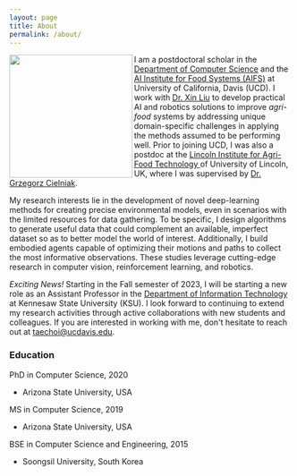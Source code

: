 ```yaml
---
layout: page
title: About
permalink: /about/
---
```


<!-- ![Profile](/images/profile_chicago_small.jpg) -->
<img align="left" width="220" src="../images/lincoln.jpg">
<!-- <img align="left" width="220" src="../images/chicago.jpg"> -->


<!-- <span style="color:red">[*Major update coming soon ...*]</span>. -->
I am a postdoctoral scholar in the [Department of Computer Science](https://cs.ucdavis.edu/) and 
the [AI Institute for Food Systems (AIFS)](https://aifs.ucdavis.edu/) at University of California, Davis (UCD). 
I work with [Dr. Xin Liu](https://xinliu.engineering.ucdavis.edu) to develop practical AI and robotics solutions to improve *agri-food* systems by addressing unique domain-specific challenges in applying the methods assumed to be performing well. 
Prior to joining UCD, I was also a postdoc at the [Lincoln Institute for Agri-Food Technology
](https://www.lincoln.ac.uk/liat/) of University of Lincoln, UK, where I was supervised by [Dr. Grzegorz Cielniak](https://staff.lincoln.ac.uk/gcielniak). 

My research interests lie in the development of novel deep-learning methods for creating precise environmental models, even in scenarios with the limited resources for data gathering. 
To be specific, I design algorithms to generate useful data that could complement an available, imperfect dataset so as to better model the world of interest. 
Additionally, I build embodied agents capable of optimizing their motions and paths to collect the most informative observations. 
These studies leverage cutting-edge research in computer vision, reinforcement learning, and robotics. 

*Exciting News!* Starting in the Fall semester of 2023, I will be starting a new role as an Assistant Professor in the [Department of Information Technology](https://ccse.kennesaw.edu) at Kennesaw State University (KSU). 
I look forward to continuing to extend my research activities through active collaborations with new students and colleagues. 
If you are interested in working with me, don't hesitate to reach out at [taechoi@ucdavis.edu](mailto:taechoi@ucdavis.edu).


### Education

PhD in Computer Science, 2020
- Arizona State University, USA

MS in Computer Science, 2019
- Arizona State University, USA

BSE in Computer Science and Engineering, 2015
- Soongsil University, South Korea

<!-- we believe that *agri-robotics* will be one of the most important 
fields in the near future, and so, we are working to identify the unique challenges and limitations in traditional approaches to propose new, better solutions.
In this research direction, I design mobile robots that can *learn* from data to perform useful decisions in various scenarios &mdash; navigation to right positions, detection of environmental anomaly, or cooperation of robot teammates. 
I am aware of the struggles of current state-of-the-art approaches to robotic learning in scenarios where learned knowledge has to *continuously generalize* or *adjust* to new environments, or to be *clearly explained* in the human-understandable manner; these challenges may actually become even more severe if the focal system scales up to operate a large number of robots simultaneously for the tasks.
Thus, I am very happy to be part of the AI/Robotics community to invent novel solutions to bring real robots to our physical lives as early as possible, and for doing that, I am also actively looking for new collaborations. -->

<!-- Prior to the current position, I was a postdoc at the [Lincoln Institute for Agri-Food Technology
](https://www.lincoln.ac.uk/liat/) of University of Lincoln, UK, where [Dr. Grzegorz Cielniak](https://staff.lincoln.ac.uk/gcielniak) was my supervisor. 
Before that, I finished my PhD in Computer Science at Arizona State University in 2020, under the supervision of [Dr. Theodore (Ted) Pavlic](https://isearch.asu.edu/profile/1995237).  -->
<!-- You can check out my dissertation [here](https://search.proquest.com/openview/315da7f3afc6956f0befeee8568d5246/1?pq-origsite=gscholar&cbl=18750&diss=y), in which I primarily proposed the interesting view of multi-agent systems as a monolithic agent to predict useful global properties from local observations for decision making.
I utilized not only multi-robot teams but ant colonies (*Not ant colony optimization! Real ants!* 🐜) as testbeds to validate AI systems under realistic constraints. 
In fact, the ASU Graduate College recognized the significance of this research to provide the *Completion Fellowship* &mdash; a full financial support for my last semesters &mdash; while I was finalizing it. 
I still have some ongoing works as interesting extensions, and I will also try to post the updates in this website. -->
<!-- I am always watching all my communication channels. Please feel free to reach out through any method you can find below, if you would like to discuss anything. Thanks! -->
